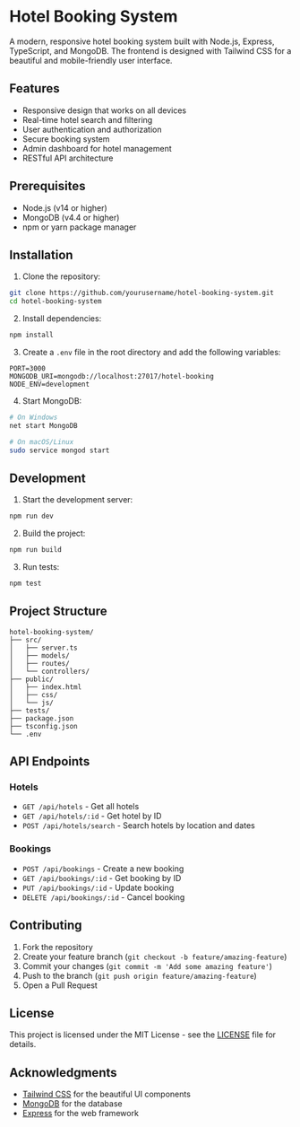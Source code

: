 # Hotel Booking System

A modern, responsive hotel booking system built with Node.js, Express, TypeScript, and MongoDB. The frontend is designed with Tailwind CSS for a beautiful and mobile-friendly user interface.

## Features

- Responsive design that works on all devices
- Real-time hotel search and filtering
- User authentication and authorization
- Secure booking system
- Admin dashboard for hotel management
- RESTful API architecture

## Prerequisites

- Node.js (v14 or higher)
- MongoDB (v4.4 or higher)
- npm or yarn package manager

## Installation

1. Clone the repository:
```bash
git clone https://github.com/yourusername/hotel-booking-system.git
cd hotel-booking-system
```

2. Install dependencies:
```bash
npm install
```

3. Create a `.env` file in the root directory and add the following variables:
```env
PORT=3000
MONGODB_URI=mongodb://localhost:27017/hotel-booking
NODE_ENV=development
```

4. Start MongoDB:
```bash
# On Windows
net start MongoDB

# On macOS/Linux
sudo service mongod start
```

## Development

1. Start the development server:
```bash
npm run dev
```

2. Build the project:
```bash
npm run build
```

3. Run tests:
```bash
npm test
```

## Project Structure

```
hotel-booking-system/
├── src/
│   ├── server.ts
│   ├── models/
│   ├── routes/
│   └── controllers/
├── public/
│   ├── index.html
│   ├── css/
│   └── js/
├── tests/
├── package.json
├── tsconfig.json
└── .env
```

## API Endpoints

### Hotels
- `GET /api/hotels` - Get all hotels
- `GET /api/hotels/:id` - Get hotel by ID
- `POST /api/hotels/search` - Search hotels by location and dates

### Bookings
- `POST /api/bookings` - Create a new booking
- `GET /api/bookings/:id` - Get booking by ID
- `PUT /api/bookings/:id` - Update booking
- `DELETE /api/bookings/:id` - Cancel booking

## Contributing

1. Fork the repository
2. Create your feature branch (`git checkout -b feature/amazing-feature`)
3. Commit your changes (`git commit -m 'Add some amazing feature'`)
4. Push to the branch (`git push origin feature/amazing-feature`)
5. Open a Pull Request

## License

This project is licensed under the MIT License - see the [LICENSE](LICENSE) file for details.

## Acknowledgments

- [Tailwind CSS](https://tailwindcss.com/) for the beautiful UI components
- [MongoDB](https://www.mongodb.com/) for the database
- [Express](https://expressjs.com/) for the web framework 